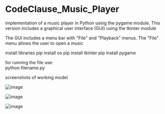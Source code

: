 # CodeClause_Music_Player

implementation of a music player in Python using the pygame module. This version includes a graphical user interface (GUI) using the tkinter module

The GUI includes a menu bar with "File" and "Playback" menus. The "File" menu allows the user to open a music

install libraries
pip install os
pip install tkinter
pip install pygame

for running the file use:  
python filename.py

screenshots of working model

![image](https://user-images.githubusercontent.com/121152282/222796267-861be286-e7f0-441d-9e6d-cba71f13a373.png)

![image](https://user-images.githubusercontent.com/121152282/222796490-1de8ff72-ff5c-42ac-b0e9-c7747df73c76.png)

![image](https://user-images.githubusercontent.com/121152282/222796581-e31f4634-b50a-4c4d-b340-d5b9a1e567fb.png)

